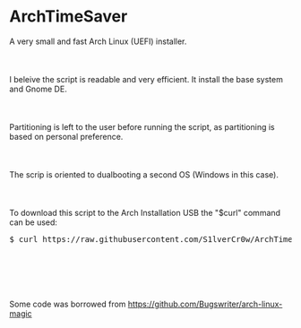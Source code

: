 # ArchTimeSaver
A very small and fast Arch Linux (UEFI) installer.
\
\
\
\
I beleive the script is readable and very efficient. 
It install the base system and Gnome DE.
\
\
\
\
Partitioning is left to the user before running the script,
as partitioning is based on personal preference.
\
\
\
\
The scrip is oriented to dualbooting a second OS (Windows in this case).
\
\
\
\
To download this script to the Arch Installation USB the "$curl" command can be used:
<pre>$ curl https://raw.githubusercontent.com/S1lverCr0w/ArchTimeSaver/main/arch_install.sh > arch_installscript.sh</pre> 
\
\
\
\
\
Some code was borrowed from 
https://github.com/Bugswriter/arch-linux-magic

